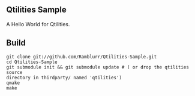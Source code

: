 Qtilities Sample
----------------

A Hello World for Qtilities.

Build
-----

    git clone git://github.com/Ramblurr/Qtilities-Sample.git
    cd Qtilities-Sample
    git submodule init && git submodule update # ( or drop the qtilities source
    directory in thirdparty/ named 'qtilities')
    qmake
    make

